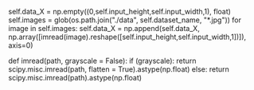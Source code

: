 self.data_X = np.empty((0,self.input_height,self.input_width,1), float)
            self.images = glob(os.path.join("./data", self.dataset_name, "*.jpg"))
            for image in self.images:
                self.data_X = np.append(self.data_X, np.array([imread(image).reshape([self.input_height,self.input_width,1])]), axis=0)

def imread(path, grayscale = False):
    if (grayscale):
        return scipy.misc.imread(path, flatten = True).astype(np.float)
    else:
        return scipy.misc.imread(path).astype(np.float)
